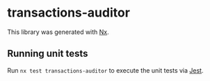 # transactions-auditor

This library was generated with [Nx](https://nx.dev).

## Running unit tests

Run `nx test transactions-auditor` to execute the unit tests via [Jest](https://jestjs.io).
